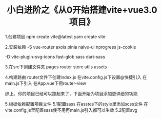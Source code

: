 <h1 align="center">小白进阶之《从0开始搭建vite+vue3.0项目》</h1>

1.创建项目
npm create vite@latest
yarn create vite

2.安装依赖
-S
vue-router
axois
pinia
naive-ui
nprogress
js-cookie

-D
vite-plugin-svg-icons
fast-glob
sass
dart-sass

3.在src下创建文件夹
pages
router
store
utils
assets

4.构建路由
router文件下创建index.js
在vite.config.js下设置@快捷引入
在main.js下引入
在App.vue下用router-view

综上，你的项目已经可以跑起来了，下面开始为项目添加更详细的功能

5.根据依赖配置项目文件
5.1配置sass
在asstes下的style里添加scss文件
在vite.config.js里配置sass使不用再main.js引入都可以生效
5.2配置svg

